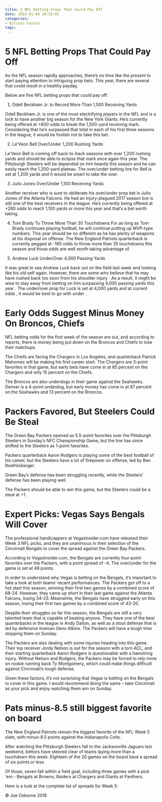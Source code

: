 ```yaml
---
title: 5 NFL Betting Props That Could Pay Off
date: 2023-01-04 10:55:01
categories:
- Bitcoin Casino
tags:
---
```



#  5 NFL Betting Props That Could Pay Off

As the NFL season rapidly approaches, there’s no time like the present to start paying attention to intriguing prop bets. This year, there are several that could result in a healthy payday.

Below are five NFL betting props that could pay off:

1. Odell Beckham Jr. to Record More Than 1,500 Receiving Yards

Odell Beckham Jr. is one of the most electrifying players in the NFL and is a lock to have another big season for the New York Giants. He’s currently being offered at +600 odds to break the 1,500-yard receiving mark. Considering that he’s surpassed that total in each of his first three seasons in the league, it would be foolish not to take this bet.

2. Le’Veon Bell Over/Under 1,200 Rushing Yards

Le’Veon Bell is coming off back-to-back seasons with over 1,200 rushing yards and should be able to eclipse that mark once again this year. The Pittsburgh Steelers will be depended on him heavily this season and he can easily reach the 1,200-yard plateau. The over/under betting line for Bell is set at 1,200 yards and it would be smart to take the over.

3. Julio Jones Over/Under 1,100 Receiving Yards

Another receiver who is sure to obliterate his over/under prop bet is Julio Jones of the Atlanta Falcons. He had an injury-plagued 2017 season but is still one of the best receivers in the league. He’s currently being offered at +280 odds to reach 1,100 yards or more this year and that’s a bet worth taking.

4. Tom Brady To Throw More Than 35 Touchdowns
For as long as Tom Brady continues playing football, he will continue putting up MVP-type numbers. This year should be no different as he has plenty of weapons at his disposal on offense. The New England Patriots quarterback is currently pegged at -180 odds to throw more than 35 touchdowns this season and those odds are well worth taking advantage of.

5. Andrew Luck Under/Over 4,000 Passing Yards







  It was great to see Andrew Luck back out on the field last week and looking like his old self again. However, there are some who believe that he may have rushed back too soon from his shoulder injury . As a result, it might be wise to stay away from betting on him surpassing 4,000 passing yards this year . The under/over prop for Luck is set at 4,000 yards and at current odds , it would be best to go with under .

#  Early Odds Suggest Minus Money On Broncos, Chiefs

NFL betting odds for the first week of the season are out, and according to reports, there is money being put down on the Broncos and Chiefs to lose their matchups.

The Chiefs are facing the Chargers in Los Angeles, and quarterback Patrick Mahomes will be making his first career start. The Chargers are 3-point favorites in that game, but early bets have come in at 85 percent on the Chargers and only 15 percent on the Chiefs.

The Broncos are also underdogs in their game against the Seahawks. Denver is a 4-point underdog, but early money has come in at 87 percent on the Seahawks and 13 percent on the Broncos.




#  Packers Favored, But Steelers Could Be Steal 

The Green Bay Packers opened as 5.5-point favorites over the Pittsburgh Steelers in Sunday’s NFC Championship Game, but the line has since shifted to the Steelers as 1-point favorites.

Packers quarterback Aaron Rodgers is playing some of the best football of his career, but the Steelers have a lot of firepower on offense, led by Ben Roethlisberger.

Green Bay’s defense has been struggling recently, while the Steelers’ defense has been playing well.

The Packers should be able to win this game, but the Steelers could be a steal at +1.

#  Expert Picks: Vegas Says Bengals Will Cover 

The professional handicappers at VegasInsider.com have released their Week 3 NFL picks, and they are unanimous in their selection of the Cincinnati Bengals to cover the spread against the Green Bay Packers. 

According to VegasInsider.com, the Bengals are currently four-point favorites over the Packers, with a point spread of -4. The over/under for the game is set at 48 points. 

In order to understand why Vegas is betting on the Bengals, it’s important to take a look at both teams’ recent performances. The Packers got off to a hot start this season, winning their first two games by a combined score of 68-24. However, they came up short in their last game against the Atlanta Falcons, losing 34-23. Meanwhile, the Bengals have struggled early on this season, losing their first two games by a combined score of 43-20. 

Despite their struggles so far this season, the Bengals are still a very talented team that is capable of beating anyone. They have one of the best quarterbacks in the league in Andy Dalton, as well as a stout defense that is led by defensive lineman Geno Atkins. The Packers will have a tough time stopping them on Sunday. 

The Packers are also dealing with some injuries heading into this game. Their top receiver Jordy Nelson is out for the season with a torn ACL, and their starting quarterback Aaron Rodgers is questionable with a hamstring injury. Without Nelson and Rodgers, the Packers may be forced to rely more on rookie running back Ty Montgomery, which could make things difficult against Cincinnati’s tough defense. 

Given these factors, it’s not surprising that Vegas is betting on the Bengals to cover in this game. I would recommend doing the same – take Cincinnati as your pick and enjoy watching them win on Sunday.

#  Pats minus-8.5 still biggest favorite on board

The New England Patriots remain the biggest favorite of the NFL Week 5 slate, with minus-8.5 points against the Indianapolis Colts.

After watching the Pittsburgh Steelers fall to the Jacksonville Jaguars last weekend, bettors have steered clear of teams laying more than a touchdown this week. Eighteen of the 20 games on the board have a spread of six points or less.

Of those, seven fall within a field goal, including three games with a pick 'em - Bengals at Browns, Raiders at Chargers and Giants at Panthers.

Here is a look at the complete list of spreads for Week 5:

© Joe Osborne 2018